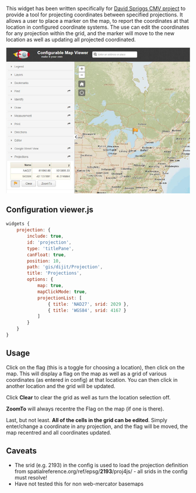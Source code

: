 This widget has been written specifically for [David Spriggs CMV project](https://github.com/DavidSpriggs/ConfigurableViewerJSAPI) to provide a tool for projecting coordinates between specified projections. It allows a user to place a marker on the map, to report the coordinates at that location in configured coordinate systems. The use can edit the coordinates for any projection within the grid, and the marker will move to the new location as well as updating all projected coordinated.

![screendump](https://github.com/tr3vorm/tr3vorm.github.io/blob/master/projection-screen.JPG)
## Configuration viewer.js
```javascript    
widgets {
    projection: {
        include: true,
        id: 'projection',
        type: 'titlePane',
        canFloat: true,
        position: 10,
        path: 'gis/dijit/Projection',
        title: 'Projections',
        options: {
            map: true,
            mapClickMode: true,
            projectionList: [
                { title: 'NAD27', srid: 2029 },
                { title: 'WGS84', srid: 4167 }
            ]
        }
    }
}
```
## Usage
Click on the flag (this is a toggle for choosing a location), then click on the map. This will display a flag on the map as well as a grid of various coordinates (as entered in config) at that location. You can then click in another location and the grid will be updated.

Click **Clear** to clear the grid as well as turn the location selection off.

**ZoomTo** will always recentre the Flag on the map (if one is there). 

Last, but not least. **All of the cells in the grid can be edited**. Simply enter/change a coordinate in any projection, and the flag will be moved, the map recentred and all coordinates updated.

## Caveats
 - The srid (e.g. 2193) in the config is used to load the projection definition from spatialreference.org/ref/epsg/**2193**/proj4js/ - all srids in the config must resolve!
 - Have not tested this for non web-mercator basemaps
